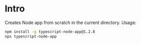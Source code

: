 # Intro

Creates Node app from scratch in the current directory. Usage:

```sh
npm install -g typescript-node-app@1.2.8
npx typescript-node-app
```

